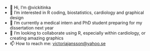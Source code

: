 - 👋 Hi, I’m @vickitinka
- 👀 I’m interested in R coding, biostatistics, cardiology and graphical design
- 🌱 I’m currently a medical intern and PhD student preparing for my dissertation next year 
- 💞️ I’m looking to collaborate using R, especially within cardiology, or creating amazing graphics 
- 📫 How to reach me: victoriajansson@yahoo.se

<!---
vickitinka/vickitinka is a ✨ special ✨ repository because its `README.md` (this file) appears on your GitHub profile.
You can click the Preview link to take a look at your changes.
--->
